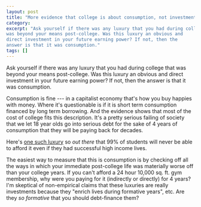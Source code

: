 ```yaml
---
layout: post
title: "More evidence that college is about consumption, not investment"
category: 
excerpt: "Ask yourself if there was any luxury that you had during college that
was beyond your means post-college. Was this luxury an obvious and
direct investment in your future earning power? If not, then the
answer is that it was consumption."
tags: []
---
```


Ask yourself if there was any luxury that you had during college that
was beyond your means post-college. Was this luxury an obvious and
direct investment in your future earning power? If not, then the
answer is that it was consumption.

Consumption is fine --- in a capitalist economy that's how you buy
happies with money. Where it's questionable is if it is short term
consumption financed by long term borrowing. And the evidence shows
that most of the cost of college fits this description. It's a pretty
serious failing of society that we let 18 year olds go into serious
debt for the sake of 4 years of consumption that they will be paying
back for decades.



Here's [one such
luxury](http://online.wsj.com/news/articles/SB10001424052702303448104579151592151090528)
so *out there* that 99% of students will never be able to afford it
even if they had successful high income lives.

The easiest way to measure that this is consumption is by checking off
all the ways in which your immediate post-college life was materially
worse off than your college years. If you can't afford a 24 hour
10,000 sq. ft. gym membership, why were you paying for it (indirectly
or directly) for 4 years? I'm skeptical of non-empirical claims that
these luxuries are really investments because they "enrich lives
during formative years", etc. Are they *so formative* that you should
debt-finance them?
